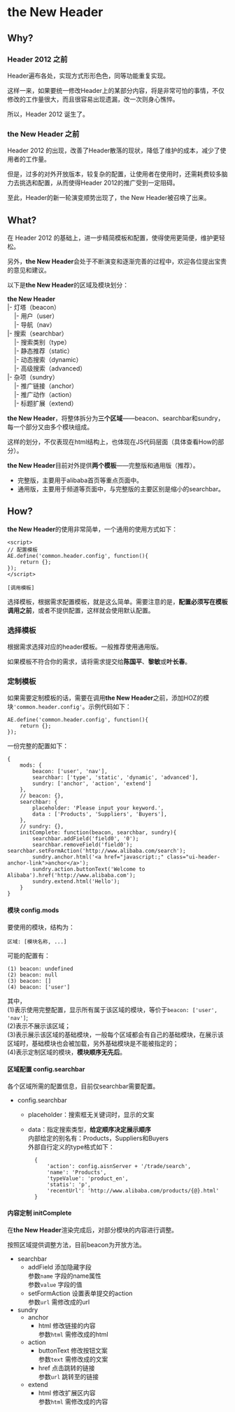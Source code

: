 # the New Header## Why?### Header 2012 之前Header遍布各处，实现方式形形色色，同等功能重复实现。这样一来，如果要统一修改Header上的某部分内容，将是非常可怕的事情，不仅修改的工作量很大，而且很容易出现遗漏，改一次则身心憔悴。所以，Header 2012 诞生了。### the New Header 之前Header 2012 的出现，改善了Header散落的现状，降低了维护的成本，减少了使用者的工作量。但是，过多的对外开放版本，较复杂的配置，让使用者在使用时，还需耗费较多脑力去挑选和配置，从而使得Header 2012的推广受到一定阻碍。至此，Header的新一轮演变顺势出现了，the New Header被召唤了出来。## What?在 Header 2012 的基础上，进一步精简模板和配置，使得使用更简便，维护更轻松。另外，**the New Header**会处于不断演变和逐渐完善的过程中，欢迎各位提出宝贵的意见和建议。以下是**the New Header**的区域及模块划分：**the New Header**  |- 灯塔（beacon）  &nbsp; &nbsp; |- 用户（user）  &nbsp; &nbsp; |- 导航（nav）  |- 搜索（searchbar）  &nbsp; &nbsp; |- 搜索类别（type）  &nbsp; &nbsp; |- 静态推荐（static）  &nbsp; &nbsp; |- 动态搜索（dynamic）  &nbsp; &nbsp; |- 高级搜索（advanced）  |- 杂项（sundry）  &nbsp; &nbsp; |- 推广链接（anchor）  &nbsp; &nbsp; |- 推广动作（action）  &nbsp; &nbsp; |- 标题扩展（extend）**the New Header**，将整体拆分为**三个区域**——beacon、searchbar和sundry，每一个部分又由多个模块组成。这样的划分，不仅表现在html结构上，也体现在JS代码层面（具体查看How的部分）。**the New Header**目前对外提供**两个模板**——完整版和通用版（推荐）。* 完整版，主要用于alibaba首页等重点页面中。* 通用版，主要用于频道等页面中，与完整版的主要区别是缩小的searchbar。## How?**the New Header**的使用非常简单，一个通用的使用方式如下：	<script>	// 配置模板	AE.define('common.header.config', function(){		return {};	});	</script>		[调用模板]选择模板，根据需求配置模板，就是这么简单。需要注意的是，**配置必须写在模板调用之前**，或者不提供配置，这样就会使用默认配置。### 选择模板根据需求选择对应的header模板。一般推荐使用通用版。如果模板不符合你的需求，请将需求提交给**陈国平**、**黎敏**或**叶长春**。### 定制模板如果需要定制模板的话，需要在调用**the New Header**之前，添加HOZ的模块`'common.header.config'`。示例代码如下：	AE.define('common.header.config', function(){		return {};	});一份完整的配置如下：	{		mods: {			beacon: ['user', 'nav'],			searchbar: ['type', 'static', 'dynamic', 'advanced'],			sundry: ['anchor', 'action', 'extend']		},		// beacon: {},		searchbar: {			placeholder: 'Please input your keyword.',			data : ['Products', 'Suppliers', 'Buyers'],		},		// sundry: {},		initComplete: function(beacon, searchbar, sundry){				searchbar.addField('field0', '0');	        			searchbar.removeField('field0');	        	searchbar.setFormAction('http://www.alibaba.com/search');			sundry.anchor.html('<a href="javascript:;" class="ui-header-anchor-link">anchor</a>');			sundry.action.buttonText('Welcome to Alibaba').href('http://www.alibaba.com');			sundry.extend.html('Hello');		}	}#### 模块 config.mods要使用的模块，结构为：	区域: [模块名称, ...]可能的配置有：	(1) beacon: undefined	(2) beacon: null	(3) beacon: []	(4) beacon: ['user']其中，  (1)表示使用完整配置，显示所有属于该区域的模块，等价于`beacon: ['user', 'nav']`;  (2)表示不展示该区域；  (3)表示展示该区域的基础模块，一般每个区域都会有自己的基础模块，在展示该区域时，基础模块也会被加载，另外基础模块是不能被指定的；  (4)表示定制区域的模块，**模块顺序无先后**。#### 区域配置 config.searchbar各个区域所需的配置信息，目前仅searchbar需要配置。* config.searchbar	* placeholder：搜索框无关键词时，显示的文案	* data：指定搜索类型，**给定顺序决定展示顺序**        内部给定的别名有：Products，Suppliers和Buyers        外部自行定义的type格式如下：			{				'action': config.aisnServer + '/trade/search',				'name': 'Products',				'typeValue': 'product_en',				'statis': 'p',				'recentUrl': 'http://www.alibaba.com/products/{@}.html'			}#### 内容定制 initComplete在**the New Header**渲染完成后，对部分模块的内容进行调整。按照区域提供调整方法，目前beacon为开放方法。* searchbar	* addField 添加隐藏字段        参数`name` 字段的name属性        参数`value` 字段的值	* setFormAction 设置表单提交的action        参数`url` 需修改成的url* sundry	* anchor		* html 修改链接的内容            参数`html` 需修改成的html	* action		* buttonText 修改按钮文案            参数`text` 需修改成的文案		* href 点击跳转的链接            参数`url` 跳转至的链接	* extend		* html 修改扩展区内容            参数`html` 需修改成的内容